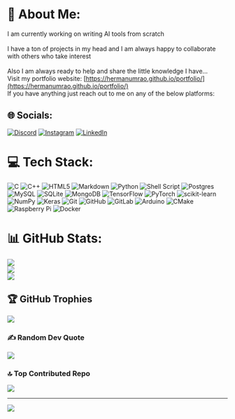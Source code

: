 # 💫 About Me:
I am currently working on writing AI tools from scratch<br><br>I have a ton of projects in my head and I am always happy to collaborate with others who take interest<br><br>Also I am always ready to help and share the little knowledge I have...<br>
Visit my portfolio website: [https://hermanumrao.github.io/portfolio/](https://hermanumrao.github.io/portfolio/)
<br>If you have anything just reach out to me on any of the below platforms:


## 🌐 Socials:
[![Discord](https://img.shields.io/badge/Discord-%237289DA.svg?logo=discord&logoColor=white)](https://discord.gg/879406722723246120) [![Instagram](https://img.shields.io/badge/Instagram-%23E4405F.svg?logo=Instagram&logoColor=white)](https://instagram.com/cosmos_of_herman) [![LinkedIn](https://img.shields.io/badge/LinkedIn-%230077B5.svg?logo=linkedin&logoColor=white)](https://linkedin.com/in/herman-singh-umrao) 

# 💻 Tech Stack:
![C](https://img.shields.io/badge/c-%2300599C.svg?style=plastic&logo=c&logoColor=white) ![C++](https://img.shields.io/badge/c++-%2300599C.svg?style=plastic&logo=c%2B%2B&logoColor=white) ![HTML5](https://img.shields.io/badge/html5-%23E34F26.svg?style=plastic&logo=html5&logoColor=white) ![Markdown](https://img.shields.io/badge/markdown-%23000000.svg?style=plastic&logo=markdown&logoColor=white) ![Python](https://img.shields.io/badge/python-3670A0?style=plastic&logo=python&logoColor=ffdd54) ![Shell Script](https://img.shields.io/badge/shell_script-%23121011.svg?style=plastic&logo=gnu-bash&logoColor=white) ![Postgres](https://img.shields.io/badge/postgres-%23316192.svg?style=plastic&logo=postgresql&logoColor=white) ![MySQL](https://img.shields.io/badge/mysql-4479A1.svg?style=plastic&logo=mysql&logoColor=white) ![SQLite](https://img.shields.io/badge/sqlite-%2307405e.svg?style=plastic&logo=sqlite&logoColor=white) ![MongoDB](https://img.shields.io/badge/MongoDB-%234ea94b.svg?style=plastic&logo=mongodb&logoColor=white) ![TensorFlow](https://img.shields.io/badge/TensorFlow-%23FF6F00.svg?style=plastic&logo=TensorFlow&logoColor=white) ![PyTorch](https://img.shields.io/badge/PyTorch-%23EE4C2C.svg?style=plastic&logo=PyTorch&logoColor=white) ![scikit-learn](https://img.shields.io/badge/scikit--learn-%23F7931E.svg?style=plastic&logo=scikit-learn&logoColor=white) ![NumPy](https://img.shields.io/badge/numpy-%23013243.svg?style=plastic&logo=numpy&logoColor=white) ![Keras](https://img.shields.io/badge/Keras-%23D00000.svg?style=plastic&logo=Keras&logoColor=white) ![Git](https://img.shields.io/badge/git-%23F05033.svg?style=plastic&logo=git&logoColor=white) ![GitHub](https://img.shields.io/badge/github-%23121011.svg?style=plastic&logo=github&logoColor=white) ![GitLab](https://img.shields.io/badge/gitlab-%23181717.svg?style=plastic&logo=gitlab&logoColor=white) ![Arduino](https://img.shields.io/badge/-Arduino-00979D?style=plastic&logo=Arduino&logoColor=white) ![CMake](https://img.shields.io/badge/CMake-%23008FBA.svg?style=plastic&logo=cmake&logoColor=white) ![Raspberry Pi](https://img.shields.io/badge/-RaspberryPi-C51A4A?style=plastic&logo=Raspberry-Pi) ![Docker](https://img.shields.io/badge/docker-%230db7ed.svg?style=plastic&logo=docker&logoColor=white)
# 📊 GitHub Stats:
![](https://github-readme-stats.vercel.app/api?username=hermanumrao&theme=nightowl&hide_border=false&include_all_commits=true&count_private=true)<br/>
![](https://github-readme-streak-stats.herokuapp.com/?user=hermanumrao&theme=nightowl&hide_border=false)<br/>
![](https://github-readme-stats.vercel.app/api/top-langs/?username=hermanumrao&theme=nightowl&hide_border=false&include_all_commits=true&count_private=true&layout=compact)

## 🏆 GitHub Trophies
![](https://github-profile-trophy.vercel.app/?username=hermanumrao&theme=cobalt&no-frame=false&no-bg=true&margin-w=4)

### ✍️ Random Dev Quote
![](https://quotes-github-readme.vercel.app/api?type=vetical&theme=tokyonight)

### 🔝 Top Contributed Repo
![](https://github-contributor-stats.vercel.app/api?username=hermanumrao&limit=5&theme=transparent&combine_all_yearly_contributions=true)

---
[![](https://visitcount.itsvg.in/api?id=hermanumrao&icon=5&color=3)](https://visitcount.itsvg.in)

<!-- Proudly created with GPRM ( https://gprm.itsvg.in ) -->
